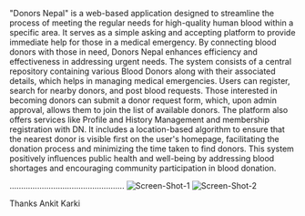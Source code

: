 "Donors Nepal" is a web-based application designed to streamline the process of meeting the regular needs for high-quality human blood within a specific area. It serves as a simple asking and accepting platform to provide immediate help for those in a medical emergency. By connecting blood donors with those in need, Donors Nepal enhances efficiency and effectiveness in addressing urgent needs.
The system consists of a central repository containing various Blood Donors along with their associated details, which helps in managing medical emergencies. Users can register, search for nearby donors, and post blood requests. Those interested in becoming donors can submit a donor request form, which, upon admin approval, allows them to join the list of available donors.
The platform also offers services like Profile and History Management and membership registration with DN. It includes a location-based algorithm to ensure that the nearest donor is visible first on the user's homepage, facilitating the donation process and minimizing the time taken to find donors. This system positively influences public health and well-being by addressing blood shortages and encouraging community participation in blood donation.

..................................................
![Screen-Shot-1](https://github.com/user-attachments/assets/08690297-1471-4079-8e31-2fdc1463be4a)
![Screen-Shot-2](https://github.com/user-attachments/assets/1669930c-3603-42ad-8900-70d738801249)

Thanks
Ankit Karki
